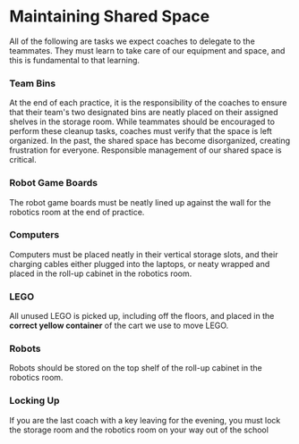 # Maintaining Shared Space

All of the following are tasks we expect coaches to delegate to the teammates. They must learn to take care of our equipment and space, and this is fundamental to that learning.

### Team Bins

At the end of each practice, it is the responsibility of the coaches to ensure that their team's two designated bins are neatly placed on their assigned shelves in the storage room. While teammates should be encouraged to perform these cleanup tasks, coaches must verify that the space is left organized. 
In the past, the shared space has become disorganized, creating frustration for everyone. Responsible management of our shared space is critical.

### Robot Game Boards

The robot game boards must be neatly lined up against the wall for the robotics room at the end of practice.

### Computers

Computers must be placed neatly in their vertical storage slots, and their charging cables either plugged into the laptops, or neaty wrapped and placed in the roll-up cabinet in the robotics room.

### LEGO

All unused LEGO is picked up, including off the floors, and placed in the **correct yellow container** of the cart we use to move LEGO.

### Robots

Robots should be stored on the top shelf of the roll-up cabinet in the robotics room.

### Locking Up

If you are the last coach with a key leaving for the evening, you must lock the storage room and the robotics room on your way out of the school
